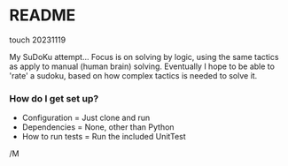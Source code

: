 # README #

touch 20231119

My SuDoKu attempt...
Focus is on solving by logic, using the same tactics as apply to manual (human brain) solving.
Eventually I hope to be able to 'rate' a sudoku, based on how complex tactics is needed to solve it.

### How do I get set up? ###

* Configuration = Just clone and run
* Dependencies = None, other than Python
* How to run tests = Run the included UnitTest

/M